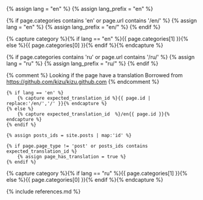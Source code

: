 {% assign lang = "en" %}
{% assign lang_prefix = "en" %}

{% if page.categories contains 'en' or page.url contains '/en/' %}
    {% assign lang = "en" %}
    {% assign lang_prefix = "en/" %}
{% endif %}

{% capture category %}{% if lang == "en" %}{{ page.categories[1] }}{% else %}{{ page.categories[0] }}{% endif %}{% endcapture %}

{% if page.categories contains 'ru' or page.url contains '/ru/' %}
    {% assign lang = "ru" %}
    {% assign lang_prefix = "ru/" %}
{% endif %}

{% comment %}
Looking if the page have a translation
Borrowed from https://github.com/kizu/kizu.github.com
{% endcomment %}

    {% if lang == 'en' %}
        {% capture expected_translation_id %}{{ page.id | replace:'/en/','/' }}{% endcapture %}
    {% else %}
        {% capture expected_translation_id  %}/en{{ page.id }}{% endcapture %}
    {% endif %}

    {% assign posts_ids = site.posts | map:'id' %}

    {% if page.page_type != 'post' or posts_ids contains expected_translation_id %}
        {% assign page_has_translation = true %}
    {% endif %}

{% capture category %}{% if lang == "ru" %}{{ page.categories[1] }}{% else %}{{ page.categories[0] }}{% endif %}{% endcapture %}

{% include references.md %}
